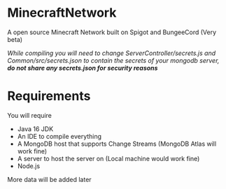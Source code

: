 # MinecraftNetwork

A open source Minecraft Network built on Spigot and BungeeCord (Very beta)

*While compiling you will need to change ServerController/secrets.js and Common/src/secrets.json to contain the secrets of your mongodb server, **do not share any secrets.json for security reasons***

# Requirements

You will require

 - Java 16 JDK
 - An IDE to compile everything
 - A MongoDB host that supports Change Streams (MongoDB Atlas will work fine)
 - A server to host the server on (Local machine would work fine)
 - Node.js

More data will be added later